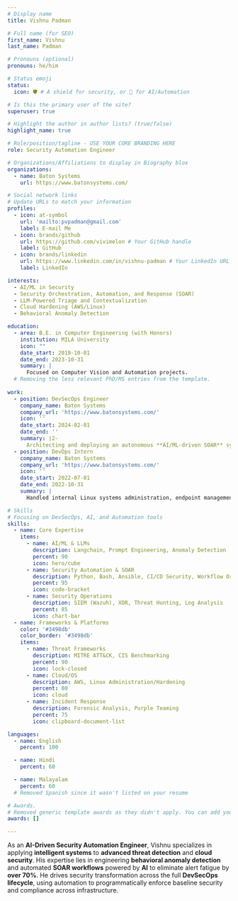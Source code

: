 ```yaml
---
# Display name
title: Vishnu Padman

# Full name (for SEO)
first_name: Vishnu
last_name: Padman

# Pronouns (optional)
pronouns: he/him

# Status emoji
status:
  icon: 🛡️ # A shield for security, or 🤖 for AI/Automation

# Is this the primary user of the site?
superuser: true

# Highlight the author in author lists? (true/false)
highlight_name: true

# Role/position/tagline - USE YOUR CORE BRANDING HERE
role: Security Automation Engineer

# Organizations/Affiliations to display in Biography blox
organizations:
  - name: Baton Systems
    url: https://www.batonsystems.com/

# Social network links
# Update URLs to match your information
profiles:
  - icon: at-symbol
    url: 'mailto:pvpadman@gmail.com'
    label: E-mail Me
  - icon: brands/github
    url: https://github.com/vivimelon # Your GitHub handle
    label: GitHub
  - icon: brands/linkedin
    url: https://www.linkedin.com/in/vishnu-padman # Your LinkedIn URL
    label: LinkedIn

interests:
  - AI/ML in Security
  - Security Orchestration, Automation, and Response (SOAR)
  - LLM-Powered Triage and Contextualization
  - Cloud Hardening (AWS/Linux)
  - Behavioral Anomaly Detection

education:
  - area: B.E. in Computer Engineering (with Honors)
    institution: MILA University
    icon: ""
    date_start: 2019-10-01
    date_end: 2023-10-31
    summary: |
      Focused on Computer Vision and Automation projects.
  # Removing the less relevant PhD/MS entries from the template.
  
work:
  - position: DevSecOps Engineer
    company_name: Baton Systems
    company_url: 'https://www.batonsystems.com/'
    icon: ''
    date_start: 2024-02-01
    date_end: ''
    summary: |2-
      Architecting and deploying an autonomous **AI/ML-driven SOAR** system for threat detection and response, leveraging **LLMs** for intelligent triage. Engineered behavioral profiling per host and implemented **Ansible** for **CIS compliance** and **AMI hardening**.
  - position: DevOps Intern
    company_name: Baton Systems
    company_url: 'https://www.batonsystems.com/'
    icon: ''
    date_start: 2022-07-01
    date_end: 2022-10-31
    summary: |
      Handled internal Linux systems administration, endpoint management (Malwarebytes), and advanced Linux troubleshooting.

# Skills
# Focusing on DevSecOps, AI, and Automation tools
skills:
  - name: Core Expertise
    items:
      - name: AI/ML & LLMs
        description: Langchain, Prompt Engineering, Anomaly Detection
        percent: 90
        icon: hero/cube
      - name: Security Automation & SOAR
        description: Python, Bash, Ansible, CI/CD Security, Workflow Orchestration
        percent: 95
        icon: code-bracket
      - name: Security Operations
        description: SIEM (Wazuh), XDR, Threat Hunting, Log Analysis
        percent: 85
        icon: chart-bar
  - name: Frameworks & Platforms
    color: '#3498db'
    color_border: '#3498db'
    items:
      - name: Threat Frameworks
        description: MITRE ATT&CK, CIS Benchmarking
        percent: 90
        icon: lock-closed
      - name: Cloud/OS
        description: AWS, Linux Administration/Hardening
        percent: 80
        icon: cloud
      - name: Incident Response
        description: Forensic Analysis, Purple Teaming
        percent: 75
        icon: clipboard-document-list

languages:
  - name: English
    percent: 100

  - name: Hindi
    percent: 60

  - name: Malayalam
    percent: 60
  # Removed Spanish since it wasn't listed on your resume

# Awards.
# Removed generic template awards as they didn't apply. You can add yours later if applicable.
awards: []

---
```


As an **AI-Driven Security Automation Engineer**, Vishnu specializes in applying **intelligent systems** to **advanced threat detection** and **cloud security**. His expertise lies in engineering **behavioral anomaly detection** and automated **SOAR workflows** powered by **AI** to eliminate alert fatigue by **over 70%**. He drives security transformation across the full **DevSecOps lifecycle**, using automation to programmatically enforce baseline security and compliance across infrastructure.